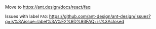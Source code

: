 Move to https://ant.design/docs/react/faq

Issues with label `FAQ`: https://github.com/ant-design/ant-design/issues?q=is%3Aissue+label%3A%E2%9D%93FAQ+is%3Aclosed